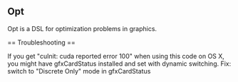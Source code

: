 Opt
---

Opt is a DSL for optimization problems in graphics.

== Troubleshooting ==

If you get "cuInit: cuda reported error 100" when using this code on OS X, you might have gfxCardStatus installed and set with dynamic switching. Fix: switch to "Discrete Only" mode in gfxCardStatus